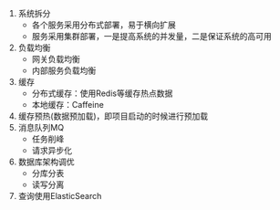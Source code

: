 [](https://mp.weixin.qq.com/s/QQPTdwbqJs3zKwR6st1qLw)

1. 系统拆分
    - 各个服务采用分布式部署，易于横向扩展
    - 服务采用集群部署，一是提高系统的并发量，二是保证系统的高可用
2. 负载均衡
    - 网关负载均衡
    - 内部服务负载均衡
3. 缓存
    - 分布式缓存：使用Redis等缓存热点数据
    - 本地缓存：Caffeine
4. 缓存预热(数据预加载)，即项目启动的时候进行预加载
5. 消息队列MQ
    - 任务削峰
    - 请求异步化
6. 数据库架构调优
    - 分库分表
    - 读写分离
7. 查询使用ElasticSearch